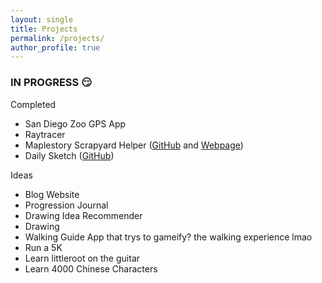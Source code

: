 ```yaml
---
layout: single
title: Projects
permalink: /projects/
author_profile: true
---
```


### IN PROGRESS :smirk:

Completed

- San Diego Zoo GPS App
- Raytracer
- Maplestory Scrapyard Helper ([GitHub](https://github.com/Hiroeme/scrapyardHelper) and [Webpage](https://scrapyard-helper.vercel.app/))
- Daily Sketch ([GitHub](https://github.com/caz002/art-app))

Ideas

- Blog Website
- Progression Journal
- Drawing Idea Recommender
- Drawing
- Walking Guide App that trys to gameify? the walking experience lmao
- Run a 5K
- Learn littleroot on the guitar
- Learn 4000 Chinese Characters
